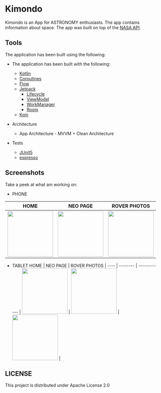 # Kimondo
Kimondo is an App for ASTRONOMY enthusiasts.
The app contains information about space.
The app was built on top of the [NASA API](https://api.nasa.gov/).

## Tools
The application has been built using the following:

* The application has been built with the following:

    * [Kotlin](https://kotlinlang.org/)
    * [Coroutines](https://kotlinlang.org/docs/reference/coroutines-overview.html)
    * [Flow](https://kotlinlang.org/docs/reference/coroutines/flow.html)
    * [Jetpack](https://developer.android.com/jetpack)
        * [Lifecycle](https://developer.android.com/topic/libraries/architecture/lifecycle)
        * [ViewModel](https://developer.android.com/topic/libraries/architecture/viewmodel)
        * [WorkManager](https://developer.android.com/topic/libraries/architecture/workmanager/basics)
        * [Room](https://developer.android.com/training/data-storage/room)
    * [Koin](https://insert-koin.io/)

* Architecture
    * App Architecture - MVVM + Clean Architecture

* Tests
    * [JUnit5](https://junit.org/junit5/)
    * [espresso](https://developer.android.com/training/testing/espresso)

## Screenshots
Take a peek at what am working on:

* PHONE

HOME | NEO PAGE | ROVER PHOTOS |
---- | -------- | ------------ |
<img src="screen/phone/home.png" width="150"/> | <img src="screen/phone/neo.png" width="150"/> | <img src="screen/phone/rover.png" width="150"/> |

* TABLET
HOME | NEO PAGE | ROVER PHOTOS |
---- | -------- | ------------ |
<img src="screen/tablet/home.png" width="150"/> | <img src="screen/tablet/neo.png" width="150"/> | <img src="screen/tablet/rover.png" width="150"/> |


## LICENSE
This project is distributed under Apache License 2.0
